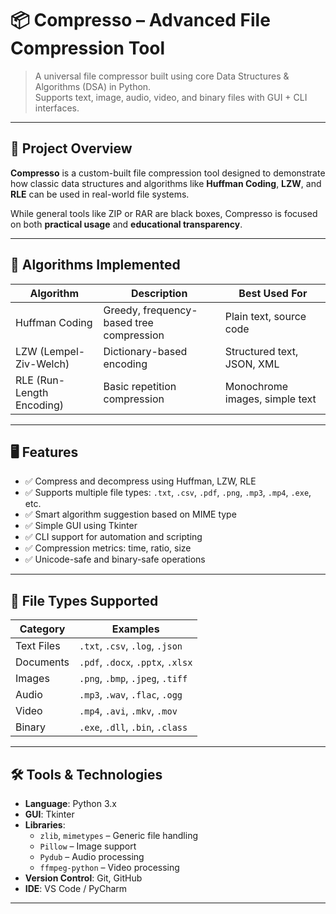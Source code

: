 # 📦 Compresso – Advanced File Compression Tool

> A universal file compressor built using core Data Structures & Algorithms (DSA) in Python.  
> Supports text, image, audio, video, and binary files with GUI + CLI interfaces.

---

## 🚀 Project Overview

**Compresso** is a custom-built file compression tool designed to demonstrate how classic data structures and algorithms like **Huffman Coding**, **LZW**, and **RLE** can be used in real-world file systems.

While general tools like ZIP or RAR are black boxes, Compresso is focused on both **practical usage** and **educational transparency**.

---

## 🧠 Algorithms Implemented

| Algorithm | Description | Best Used For |
|----------|-------------|----------------|
| Huffman Coding | Greedy, frequency-based tree compression | Plain text, source code |
| LZW (Lempel-Ziv-Welch) | Dictionary-based encoding | Structured text, JSON, XML |
| RLE (Run-Length Encoding) | Basic repetition compression | Monochrome images, simple text |

---

## 🖥 Features

- ✅ Compress and decompress using Huffman, LZW, RLE
- ✅ Supports multiple file types: `.txt`, `.csv`, `.pdf`, `.png`, `.mp3`, `.mp4`, `.exe`, etc.
- ✅ Smart algorithm suggestion based on MIME type
- ✅ Simple GUI using Tkinter
- ✅ CLI support for automation and scripting
- ✅ Compression metrics: time, ratio, size
- ✅ Unicode-safe and binary-safe operations

---

## 📂 File Types Supported

| Category      | Examples                            |
|---------------|-------------------------------------|
| Text Files    | `.txt`, `.csv`, `.log`, `.json`     |
| Documents     | `.pdf`, `.docx`, `.pptx`, `.xlsx`   |
| Images        | `.png`, `.bmp`, `.jpeg`, `.tiff`    |
| Audio         | `.mp3`, `.wav`, `.flac`, `.ogg`     |
| Video         | `.mp4`, `.avi`, `.mkv`, `.mov`      |
| Binary        | `.exe`, `.dll`, `.bin`, `.class`    |

---

## 🛠 Tools & Technologies

- **Language**: Python 3.x
- **GUI**: Tkinter
- **Libraries**:
  - `zlib`, `mimetypes` – Generic file handling
  - `Pillow` – Image support
  - `Pydub` – Audio processing
  - `ffmpeg-python` – Video processing
- **Version Control**: Git, GitHub
- **IDE**: VS Code / PyCharm

---
